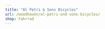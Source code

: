 ```yaml
---
title: "Al Petri & Sons Bicycles"
url: /woodhaven/al-petri-und-sons-bicycles/
shop: Fahrrad
---
```

